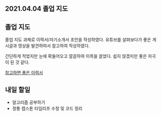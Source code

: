 ## 2021.04.04 졸업 지도

## 졸업 지도 

졸업 지도 과제로 이력서/자기소개서 초안을 작성하였다. 유튜브를 살펴보다가 좋은 게시글과 영상을 발견하여서 참고하여 작성하였다. 

간단하게 적었지만 눈에 확들어오고 깔끔하여 이목을 끌었다. 쉽지 않겠지만 좋은 자극이 된 것 같다.

[참고하면 좋은 이력서](https://www.notion.so/c47951185f404835a982ef97041e59fd)

## 내일 할일
 - 알고리즘 공부하기
 - 정통 캡스톤 타임리프 수정 및 코드 정리